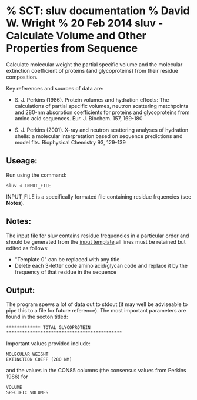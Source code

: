 % SCT: sluv documentation
% David W. Wright
% 20 Feb 2014
sluv - Calculate Volume and Other Properties from Sequence
==========================================================

Calculate molecular weight the partial specific volume and the molecular 
extinction coefficient of proteins (and glycoproteins) from their residue 
composition.

Key references and sources of data are:

+ S. J. Perkins (1986). Protein volumes and hydration effects: The 
calculations of partial specific volumes, neutron scattering matchpoints and 
280-nm absorption coefficients for proteins and glycoproteins from amino acid 
sequences. Eur. J. Biochem. 157, 169-180

+ S. J. Perkins (2001). X-ray and neutron scattering analyses of hydration 
shells: a molecular interpretation based on sequence predictions and model 
fits. Biophysical Chemistry 93, 129-139


Useage:
-------

Run using the command:

~~~~~~~
sluv < INPUT_FILE
~~~~~~~

INPUT_FILE is a specifically formated file containing residue frquencies (see 
**Notes**).

Notes:
------

The input file for sluv contains residue frequencies in a particular order and 
should be generated from the [input template](sluv_input_template),all lines 
must be retained but edited as follows:

+ "Template 0" can be replaced with any title
+ Delete each 3-letter code amino acid/glycan code and replace it by the 
frequency of that residue in the sequence

Output:
-------

The program spews a lot of data out to stdout (it may well be adviseable to 
pipe this to a file for future reference). 
The most important parameters are found in the secton titled:

~~~~~~
************* TOTAL GLYCOPROTEIN ********************************************
~~~~~~

Important values provided include:

~~~~~~
MOLECULAR WEIGHT
EXTINCTION COEFF (280 NM)
~~~~~~

and the values in the CON85 columns (the consensus values from Perkins 1986) for

~~~~~~
VOLUME
SPECIFIC VOLUMES
~~~~~~



